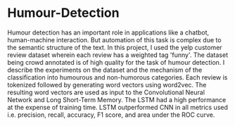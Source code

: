 # Humour-Detection
Humour detection has an important role in applications like a chatbot, human-machine interaction. But automation of this task is complex due to the semantic structure of the text. In this project, I used the yelp customer review dataset wherein each review has a weighted tag 'funny'. The dataset being crowd annotated is of high quality for the task of humour detection. I describe the experiments on the dataset and the mechanism of the classification into humourous and non-humorous categories. Each review is tokenized followed by generating word vectors using word2vec. The resulting word vectors are used as input to the Convolutional Neural Network and Long Short-Term Memory. The LSTM had a high performance at the expense of training time. LSTM outperformed CNN in all metrics used i.e. precision, recall, accuracy, F1 score, and area under the ROC curve.
